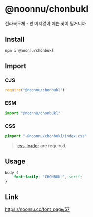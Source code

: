 # @noonnu/chonbukl
전라북도체 - 넌 머지않아 예쁜 꽃이 될거니까

## Install
```sh
npm i @noonnu/chonbukl
```
## Import
### CJS
```js
require("@noonnu/chonbukl")
```
### ESM
```js
import "@noonnu/chonbukl"
```
### CSS 
```css
@import "~@noonnu/chonbukl/index.css"
```
> [css-loader](https://github.com/webpack-contrib/css-loader) are required.

## Usage
```css
body {
    font-family: "CHONBUKL", serif;
}
```

## Link
https://noonnu.cc/font_page/57